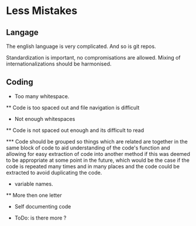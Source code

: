 # Less Mistakes

Langage
-------
The english language is very complicated. And so is git repos.

Standardization is important, no compromisations are allowed. Mixing of internationalizations should be harmonised.

## Coding

* Too many whitespace.

** Code is too spaced out and file navigation is difficult

* Not enough whitespaces

** Code is not spaced out enough and its difficult to read

*** Code should be grouped so things which are related are together in the same block of code to aid understanding of the code's function and allowing for easy extraction of code into another method if this was deemed to be appropriate at some point in the future, which would be the case if the code is repeated many times and in many places and the code could be extracted to avoid duplicating the code.

* variable names.

** More then one letter


* Self documenting code

* ToDo: is there more ?





